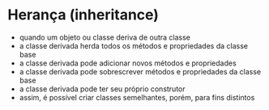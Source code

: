 # Herança (inheritance)
- quando um objeto ou classe deriva de outra classe
- a classe derivada herda todos os métodos e propriedades da classe base
- a classe derivada pode adicionar novos métodos e propriedades
- a classe derivada pode sobrescrever métodos e propriedades da classe base
- a classe derivada pode ter seu próprio construtor
- assim, é possível criar classes semelhantes, porém, para fins distintos

